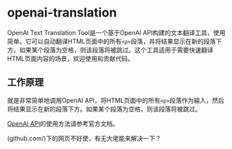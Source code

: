 # openai-translation

OpenAI Text Translation Tool是一个基于OpenAI API构建的文本翻译工具，使用简单。它可以自动翻译HTML页面中的所有`<p>`段落，并将结果显示在新的段落下方。如果某个段落为空格，则该段落将被跳过。这个工具适用于需要快速翻译HTML页面内容的场景，欢迎使用和贡献代码。

## 工作原理

就是非常简单地调用OpenAI API，将HTML页面中的所有`<p>`段落作为输入，然后将结果显示在新的段落下方。如果某个段落为空格，则该段落将被跳过。

[OpenAI API](https://beta.openai.com/docs/api-reference/translate)的使用方法请参考官方文档。

(github.com/)下的网页不好使，有无大佬能来解决一下？
